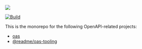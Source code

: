 [![](https://d3vv6lp55qjaqc.cloudfront.net/items/1M3C3j0I0s0j3T362344/Untitled-2.png)](https://readme.com)

[![Build](https://github.com/readmeio/oas/workflows/CI/badge.svg)](https://github.com/readmeio/oas)

This is the monorepo for the following OpenAPI-related projects:

* [oas](https://github.com/readmeio/oas/tree/master/packages/cli)
* [@readme/oas-tooling](https://github.com/readmeio/oas/tree/master/packages/tooling)
